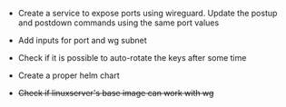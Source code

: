 - Create a service to expose ports using wireguard. Update the postup and postdown commands using the same port values
- Add inputs for port and wg subnet
- Check if it is possible to auto-rotate the keys after some time
- Create a proper helm chart

- ~~Check if linuxserver's base image can work with wg~~